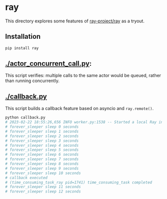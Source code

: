 # ray

This directory explores some features of [ray-project/ray](https://github.com/ray-project/ray)
as a tryout.

## Installation

```bash
pip install ray
```

## [./actor_concurrent_call.py](./actor_concurrent_call.py):

This script verifies: multiple calls to the same actor would be queued,
rather than running concurrently.

## [./callback.py](./callback.py)

This script builds a callback feature based on asyncio and `ray.remote()`.

```bash
python callback.py 
# 2023-02-22 18:55:26,656 INFO worker.py:1538 -- Started a local Ray instance.
# forever_sleeper sleep 0 seconds
# forever_sleeper sleep 1 seconds
# forever_sleeper sleep 2 seconds
# forever_sleeper sleep 3 seconds
# forever_sleeper sleep 4 seconds
# forever_sleeper sleep 5 seconds
# forever_sleeper sleep 6 seconds
# forever_sleeper sleep 7 seconds
# forever_sleeper sleep 8 seconds
# forever_sleeper sleep 9 seconds
# forever_sleeper sleep 10 seconds
# callback executed
# (time_consuming_task_ray pid=1741) time_consuming_task completed
# forever_sleeper sleep 11 seconds
# forever_sleeper sleep 12 seconds
```